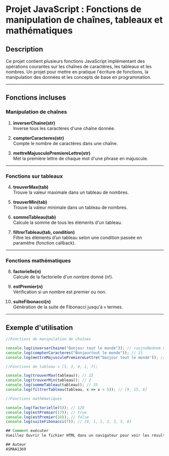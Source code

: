 # Projet JavaScript : Fonctions de manipulation de chaînes, tableaux et mathématiques

## Description

Ce projet contient plusieurs fonctions JavaScript implémentant des opérations courantes sur les chaînes de caractères, les tableaux et les nombres. Un projet pour mettre en pratique l'écriture de fonctions, la manipulation des données et les concepts de base en programmation.

---

## Fonctions incluses

### Manipulation de chaînes

1. **inverserChaine(str)**  
   Inverse tous les caractères d'une chaîne donnée.

2. **compterCaracteres(str)**  
   Compte le nombre de caractères dans une chaîne.

3. **mettreMajusculePremiereLettre(str)**  
   Met la première lettre de chaque mot d'une phrase en majuscule.

---

### Fonctions sur tableaux

4. **trouverMax(tab)**  
   Trouve la valeur maximale dans un tableau de nombres.

5. **trouverMin(tab)**  
   Trouve la valeur minimale dans un tableau de nombres.

6. **sommeTableau(tab)**  
   Calcule la somme de tous les éléments d'un tableau.

7. **filtrerTableau(tab, condition)**  
   Filtre les éléments d’un tableau selon une condition passée en paramètre (fonction callback).

---

### Fonctions mathématiques

8. **factorielle(n)**  
   Calcule de la factorielle d'un nombre donné (n!).

9. **estPremier(n)**  
   Vérification si un nombre est premier ou non.

10. **suiteFibonacci(n)**  
    Génèration de la suite de Fibonacci jusqu'à `n` termes.

---

## Exemple d'utilisation

```javascript
//Fonctions de manipulation de chaînes

console.log(inverserChaine("Bonjour tout le monde")); // ruojnoBednom el tuot ruojnob
console.log(compterCaracteres("Bonjourtout le monde")); // 21
console.log(mettreMajusculePremiereLettre("bonjour tout le monde")); // Bonjour Tout Le Monde

//Fonctions de tableau = [5, 3, 9, 1, 7];

console.log(trouverMax(tableau)); // 15
console.log(trouverMin(tableau)); // 2
console.log(sommeTableau(tableau)); // 35
console.log(filtrerTableau(tableau, x => x > 5)); // [9, 15, 6]

//Fonctions mathématiques

console.log(factorielle(5)); // 120
console.log(estPremier(17)); // true
console.log(estPremier(18)); // false
console.log(suiteFibonacci(7)); // [0, 1, 1, 2, 3, 5, 8]

## Comment exécuter
Vueillez Ouvrir le fichier HTML dans un navigateur pour voir les résultats affichés.

## Auteur
ASMAA1369

